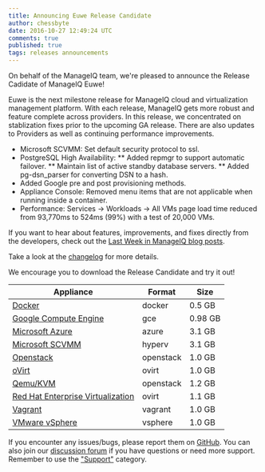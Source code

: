 ```yaml
---
title: Announcing Euwe Release Candidate
author: chessbyte
date: 2016-10-27 12:49:24 UTC
comments: true
published: true
tags: releases announcements
---
```


On behalf of the ManageIQ team, we're pleased to announce the Release Cadidate of ManageIQ Euwe!

Euwe is the next milestone release for ManageIQ cloud and virtualization management platform. With each release, ManageIQ gets more robust and feature complete across providers. In this release, we concentrated on stablization fixes prior to the upcoming GA release. There are also updates to Providers as well as continuing performance improvements.

* Microsoft SCVMM: Set default security protocol to ssl.
* PostgreSQL High Availability:
** Added repmgr to support automatic failover.
** Maintain list of active standby database servers.
** Added pg-dsn_parser for converting DSN to a hash.
* Added Google pre and post provisioning methods.
* Appliance Console: Removed menu items that are not applicable when running inside a container.
* Performance: Services -> Workloads -> All VMs page load time reduced from 93,770ms to 524ms (99%) with a test of 20,000 VMs.

If you want to hear about features, improvements, and fixes directly from the developers, check out the [Last Week in ManageIQ blog posts](http://manageiq.org/blog/tags/LWIMIQ/).

Take a look at the [changelog](https://github.com/ManageIQ/manageiq/blob/euwe/CHANGELOG.md/) for more details.

We encourage you to download the Release Candidate and try it out!


| Appliance | Format | Size |
| --------- | ------ | ---- |
| [Docker](https://hub.docker.com/r/manageiq/manageiq/) | docker | 0.5 GB |
| [Google Compute Engine](http://releases.manageiq.org/manageiq-gce-euwe-1-rc1.gz) | gce | 0.98 GB |
| [Microsoft Azure](http://releases.manageiq.org/manageiq-azure-euwe-1-rc1.vhd) | azure | 3.1 GB |
| [Microsoft SCVMM](http://releases.manageiq.org/manageiq-hyperv-euwe-1-rc1.vhd) | hyperv | 3.1 GB |
| [Openstack](http://releases.manageiq.org/manageiq-openstack-euwe-1-rc1.qc2) | openstack | 1.0 GB |
| [oVirt](http://releases.manageiq.org/manageiq-ovirt-euwe-1-rc1.ova) | ovirt | 1.0 GB |
| [Qemu/KVM](http://releases.manageiq.org/manageiq-openstack-euwe-1-rc1.qc2) | openstack | 1.2 GB |
| [Red Hat Enterprise Virtualization](http://releases.manageiq.org/manageiq-ovirt-euwe-1-rc1.ova) | ovirt | 1.1 GB |
| [Vagrant](https://atlas.hashicorp.com/manageiq/euwe) | vagrant | 1.0 GB |
| [VMware vSphere](http://releases.manageiq.org/manageiq-vsphere-euwe-1-rc1.ova) | vsphere | 1.0 GB |


If you encounter any issues/bugs, please report them on [GitHub](https://github.com/ManageIQ/manageiq/issues). You can also join our [discussion forum](http://talk.manageiq.org/) if you have questions or need more support. Remember to use the ["Support"](http://talk.manageiq.org/c/support) category.
